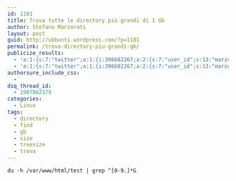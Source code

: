 ```yaml
---
id: 1181
title: Trova tutte le directory più grandi di 1 Gb
author: Stefano Marzorati
layout: post
guid: http://ubbunti.wordpress.com/?p=1181
permalink: /trova-directory-piu-grandi-gb/
publicize_results:
  - 'a:1:{s:7:"twitter";a:1:{i:396682267;a:2:{s:7:"user_id";s:13:"marzorati_ste";s:7:"post_id";s:18:"202766203117252608";}}}'
  - 'a:1:{s:7:"twitter";a:1:{i:396682267;a:2:{s:7:"user_id";s:13:"marzorati_ste";s:7:"post_id";s:18:"202766203117252608";}}}'
authorsure_include_css:
  - 
dsq_thread_id:
  - 1907862379
categories:
  - Linux
tags:
  - directory
  - find
  - gb
  - size
  - treesize
  - trova
---
```

`du -h /var/www/html/test | grep ^[0-9.]*G`